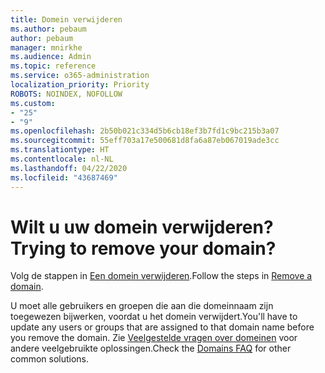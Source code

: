 ```yaml
---
title: Domein verwijderen
ms.author: pebaum
author: pebaum
manager: mnirkhe
ms.audience: Admin
ms.topic: reference
ms.service: o365-administration
localization_priority: Priority
ROBOTS: NOINDEX, NOFOLLOW
ms.custom:
- "25"
- "9"
ms.openlocfilehash: 2b50b021c334d5b6cb18ef3b7fd1c9bc215b3a07
ms.sourcegitcommit: 55eff703a17e500681d8fa6a87eb067019ade3cc
ms.translationtype: HT
ms.contentlocale: nl-NL
ms.lasthandoff: 04/22/2020
ms.locfileid: "43687469"
---
```

# <a name="trying-to-remove-your-domain"></a><span data-ttu-id="b5e8d-102">Wilt u uw domein verwijderen?</span><span class="sxs-lookup"><span data-stu-id="b5e8d-102">Trying to remove your domain?</span></span>

<span data-ttu-id="b5e8d-103">Volg de stappen in [Een domein verwijderen](https://docs.microsoft.com/office365/admin/get-help-with-domains/remove-a-domain).</span><span class="sxs-lookup"><span data-stu-id="b5e8d-103">Follow the steps in [Remove a domain](https://docs.microsoft.com/office365/admin/get-help-with-domains/remove-a-domain).</span></span>
  
<span data-ttu-id="b5e8d-104">U moet alle gebruikers en groepen die aan die domeinnaam zijn toegewezen bijwerken, voordat u het domein verwijdert.</span><span class="sxs-lookup"><span data-stu-id="b5e8d-104">You'll have to update any users or groups that are assigned to that domain name before you remove the domain.</span></span> <span data-ttu-id="b5e8d-105">Zie [Veelgestelde vragen over domeinen](https://docs.microsoft.com/office365/admin/setup/domains-faq) voor andere veelgebruikte oplossingen.</span><span class="sxs-lookup"><span data-stu-id="b5e8d-105">Check the [Domains FAQ](https://docs.microsoft.com/office365/admin/setup/domains-faq) for other common solutions.</span></span>
  